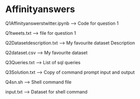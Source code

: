 # Affinityanswers
Q1Affinityanswerstwitter.ipynb --> Code for question 1

Q1tweets.txt --> file for question 1

Q2Datasetdescription.txt --> My favourite dataset Description

Q2dataset.csv --> My favourite dataset

Q3Queries.txt --> List of sql queries

Q3Solution.txt --> Copy of command prompt input and output

Q4sn.sh --> Shell command file

input.txt --> Dataset for shell command
